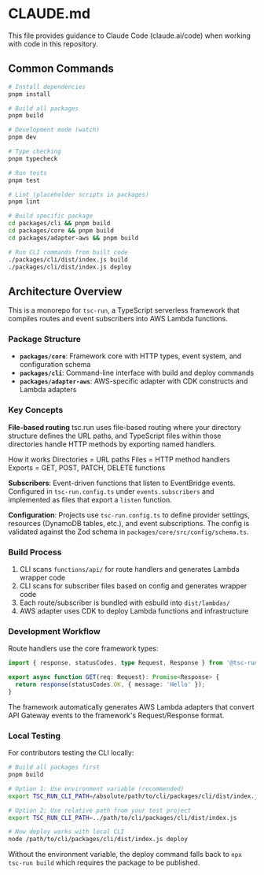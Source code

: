 # CLAUDE.md

This file provides guidance to Claude Code (claude.ai/code) when working with code in this repository.

## Common Commands

```bash
# Install dependencies
pnpm install

# Build all packages
pnpm build

# Development mode (watch)
pnpm dev

# Type checking
pnpm typecheck

# Run tests
pnpm test

# Lint (placeholder scripts in packages)
pnpm lint

# Build specific package
cd packages/cli && pnpm build
cd packages/core && pnpm build
cd packages/adapter-aws && pnpm build

# Run CLI commands from built code
./packages/cli/dist/index.js build
./packages/cli/dist/index.js deploy
```

## Architecture Overview

This is a monorepo for `tsc-run`, a TypeScript serverless framework that compiles routes and event subscribers into AWS Lambda functions.

### Package Structure

- **`packages/core`**: Framework core with HTTP types, event system, and configuration schema
- **`packages/cli`**: Command-line interface with build and deploy commands
- **`packages/adapter-aws`**: AWS-specific adapter with CDK constructs and Lambda adapters

### Key Concepts

**File-based routing** tsc.run uses file-based routing where your directory structure defines the URL paths, and TypeScript files within those directories handle HTTP methods by exporting named handlers.

How it works
Directories = URL paths
Files = HTTP method handlers
Exports = GET, POST, PATCH, DELETE functions

**Subscribers**: Event-driven functions that listen to EventBridge events. Configured in `tsc-run.config.ts` under `events.subscribers` and implemented as files that export a `listen` function.

**Configuration**: Projects use `tsc-run.config.ts` to define provider settings, resources (DynamoDB tables, etc.), and event subscriptions. The config is validated against the Zod schema in `packages/core/src/config/schema.ts`.

### Build Process

1. CLI scans `functions/api/` for route handlers and generates Lambda wrapper code
2. CLI scans for subscriber files based on config and generates wrapper code
3. Each route/subscriber is bundled with esbuild into `dist/lambdas/`
4. AWS adapter uses CDK to deploy Lambda functions and infrastructure

### Development Workflow

Route handlers use the core framework types:

```typescript
import { response, statusCodes, type Request, Response } from '@tsc-run/core';

export async function GET(req: Request): Promise<Response> {
  return response(statusCodes.OK, { message: 'Hello' });
}
```

The framework automatically generates AWS Lambda adapters that convert API Gateway events to the framework's Request/Response format.

### Local Testing

For contributors testing the CLI locally:

```bash
# Build all packages first
pnpm build

# Option 1: Use environment variable (recommended)
export TSC_RUN_CLI_PATH=/absolute/path/to/cli/packages/cli/dist/index.js

# Option 2: Use relative path from your test project
export TSC_RUN_CLI_PATH=../path/to/cli/packages/cli/dist/index.js

# Now deploy works with local CLI
node /path/to/cli/packages/cli/dist/index.js deploy
```

Without the environment variable, the deploy command falls back to `npx tsc-run build` which requires the package to be published.
